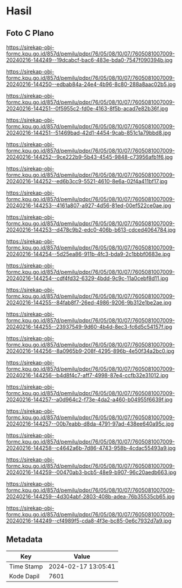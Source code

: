 # Hasil

## Foto C Plano

https://sirekap-obj-formc.kpu.go.id/857d/pemilu/pdpr/76/05/08/10/07/7605081007009-20240216-144249--19dcabcf-bac6-483e-bda0-7547f090394b.jpg

https://sirekap-obj-formc.kpu.go.id/857d/pemilu/pdpr/76/05/08/10/07/7605081007009-20240216-144250--edbab84a-24e4-4b96-8c80-288a8aac02b5.jpg

https://sirekap-obj-formc.kpu.go.id/857d/pemilu/pdpr/76/05/08/10/07/7605081007009-20240216-144251--0f5955c2-fd0e-4163-8f5b-acad7e82b36f.jpg

https://sirekap-obj-formc.kpu.go.id/857d/pemilu/pdpr/76/05/08/10/07/7605081007009-20240216-144251--51469bad-42d1-4454-9cab-851c1a79bbd8.jpg

https://sirekap-obj-formc.kpu.go.id/857d/pemilu/pdpr/76/05/08/10/07/7605081007009-20240216-144252--9ce222b9-5b43-4545-9848-c73956afb1f6.jpg

https://sirekap-obj-formc.kpu.go.id/857d/pemilu/pdpr/76/05/08/10/07/7605081007009-20240216-144252--ed6b3cc9-5521-4610-8e6a-02f4a411bf17.jpg

https://sirekap-obj-formc.kpu.go.id/857d/pemilu/pdpr/76/05/08/10/07/7605081007009-20240216-144253--4161a807-a927-4d56-81ed-00ef522ce0ae.jpg

https://sirekap-obj-formc.kpu.go.id/857d/pemilu/pdpr/76/05/08/10/07/7605081007009-20240216-144253--d478c9b2-edc0-406b-b613-cdced4064784.jpg

https://sirekap-obj-formc.kpu.go.id/857d/pemilu/pdpr/76/05/08/10/07/7605081007009-20240216-144254--5d25ea86-911b-4fc3-bda9-2c1bbbf0683e.jpg

https://sirekap-obj-formc.kpu.go.id/857d/pemilu/pdpr/76/05/08/10/07/7605081007009-20240216-144254--cdf4fd32-6329-4bdd-9c9c-11a0cebf8d11.jpg

https://sirekap-obj-formc.kpu.go.id/857d/pemilu/pdpr/76/05/08/10/07/7605081007009-20240216-144255--84fab8f7-26ed-4986-9206-9b312e1be2ae.jpg

https://sirekap-obj-formc.kpu.go.id/857d/pemilu/pdpr/76/05/08/10/07/7605081007009-20240216-144255--23937549-9d60-4b4d-8ec3-fc6d5c54157f.jpg

https://sirekap-obj-formc.kpu.go.id/857d/pemilu/pdpr/76/05/08/10/07/7605081007009-20240216-144256--8a0965b9-208f-4295-896b-4e50f34a2bc0.jpg

https://sirekap-obj-formc.kpu.go.id/857d/pemilu/pdpr/76/05/08/10/07/7605081007009-20240216-144256--b4d8f4c7-aff7-4998-87e4-ccfb32e31012.jpg

https://sirekap-obj-formc.kpu.go.id/857d/pemilu/pdpr/76/05/08/10/07/7605081007009-20240216-144257--a0d964c2-f73e-4da2-a460-b04955f6639f.jpg

https://sirekap-obj-formc.kpu.go.id/857d/pemilu/pdpr/76/05/08/10/07/7605081007009-20240216-144257--00b7eabb-d8da-4791-97ad-438ee640a95c.jpg

https://sirekap-obj-formc.kpu.go.id/857d/pemilu/pdpr/76/05/08/10/07/7605081007009-20240216-144258--c4642a6b-7d86-4743-958b-4cdac55493a9.jpg

https://sirekap-obj-formc.kpu.go.id/857d/pemilu/pdpr/76/05/08/10/07/7605081007009-20240216-144259--00470ab3-bcb5-48e9-b907-96c20aedb663.jpg

https://sirekap-obj-formc.kpu.go.id/857d/pemilu/pdpr/76/05/08/10/07/7605081007009-20240216-144259--4d304abf-2803-408b-adea-76b35535cb65.jpg

https://sirekap-obj-formc.kpu.go.id/857d/pemilu/pdpr/76/05/08/10/07/7605081007009-20240216-144249--cf4989f5-cda8-4f3e-bc85-0e6c7932d7a9.jpg


## Metadata

| Key        | Value               |
| ---------- | ------------------- |
| Time Stamp | 2024-02-17 13:05:41 |
| Kode Dapil | 7601                |



